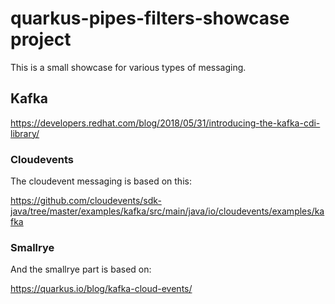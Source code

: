 # quarkus-pipes-filters-showcase project

This is a small showcase for various types of messaging.

## Kafka

https://developers.redhat.com/blog/2018/05/31/introducing-the-kafka-cdi-library/

### Cloudevents

The cloudevent messaging is based on this:

https://github.com/cloudevents/sdk-java/tree/master/examples/kafka/src/main/java/io/cloudevents/examples/kafka

### Smallrye

And the smallrye part is based on:

https://quarkus.io/blog/kafka-cloud-events/
